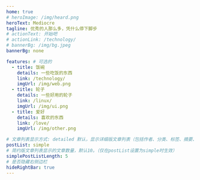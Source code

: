 ```yaml
---
home: true
# heroImage: /img/heard.png
heroText: Mediocre
tagline: 优秀的人那么多，凭什么停下脚步
# actionText: 开始吧
# actionLink: /technology/
# bannerBg: /img/bg.jpeg
bannerBg: none

features: # 可选的
  - title: 饭碗
    details: 一些吃饭的东西
    link: /technology/
    imgUrl: /img/web.png
  - title: 轮子
    details: 一些好用的轮子
    link: /linux/
    imgUrl: /img/ui.png
  - title: 爱好
    details: 喜欢的东西
    link: /love/
    imgUrl: /img/other.png

# 文章列表显示方式: detailed 默认，显示详细版文章列表（包括作者、分类、标签、摘要、分页等）| simple => 显示简约版文章列表（仅标题和日期）| none 不显示文章列表
postList: simple
# 简约版文章列表显示的文章数量，默认10。（仅在postList设置为simple时生效）
simplePostListLength: 5 
# 是否隐藏右侧边栏
hideRightBar: true
---
```



